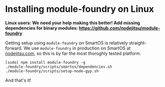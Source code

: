 # Installing module-foundry on Linux

**Linux users: We need your help making this better! Add missing dependencies for binary modules: https://github.com/nodejitsu/module-foundry**

Getting setup using `module-foundry` on SmartOS is relatively straight-forward. We use `module-foundry` in production on SmartOS at [nodejitsu.com](https://nodejitsu.com), so this is by far the most thoroghly tested platform.

```
[sudo] npm install module-foundry -g
./module-foundry/scripts/smartos/dependencies.sh
./module-foundry/scripts/setup-node-gyp.sh
```

And that's it!